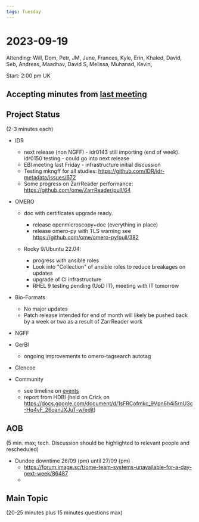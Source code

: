 ```yaml
---
tags: Tuesday
---
```


# 2023-09-19

Attending: Will, Dom, Petr, JM, June, Frances, Kyle, Erin, Khaled, David, Seb, Andreas, Maadhav, David S, Melissa, Muhanad, Kevin, 

Start: 2:00 pm UK

## Accepting minutes from [last meeting](https://hackmd.io/team/ome?nav=overview)

## Project Status

(2-3 minutes each)

- IDR
  - next release (non NGFF) - idr0143 still importing (end of week). idr0150 testing - could go into next release
  - EBI meeting last Friday - infrastructure initial discussion
  - Testing mkngff for all studies: https://github.com/IDR/idr-metadata/issues/672
  - Some progress on ZarrReader performance: https://github.com/ome/ZarrReader/pull/64

- OMERO
  - doc with certificates upgrade ready.
      - release openmicroscopy+doc (everything in place)
      - release omero-py with TLS warning see https://github.com/ome/omero-py/pull/382

  - Rocky 9/Ubuntu 22.04:
    - progress with ansible roles
    - Look into "Collection" of ansible roles to reduce breakages on updates
    - upgrade of CI infrastructure
    - RHEL 9 testing pending (UoD IT), meeting with IT tomorrow 

- Bio-Formats
  - No major updates
  - Patch release intended for end of month will likely be pushed back by a week or two as a result of ZarrReader work

- NGFF

- GerBI 
  - ongoing improvements to omero-tagsearch autotag

- Glencoe

- Community
    - see timeline on [events](https://www.openmicroscopy.org/events/)
    - report from HDBI (held on Crick on https://docs.google.com/document/d/1sFRCofmkc_9Vpn6h4i5rnU3c-Hq4vF_26oanJXJuT-w/edit)

## AOB

(5 min. max; tech. Discussion should be highlighted to relevant people and rescheduled)
* Dundee downtime 26/09 (pm) until 27/09 (pm)
    * https://forum.image.sc/t/ome-team-systems-unavailable-for-a-day-next-week/86487
    * 

## Main Topic

(20-25 minutes plus 15 minutes questions max)
